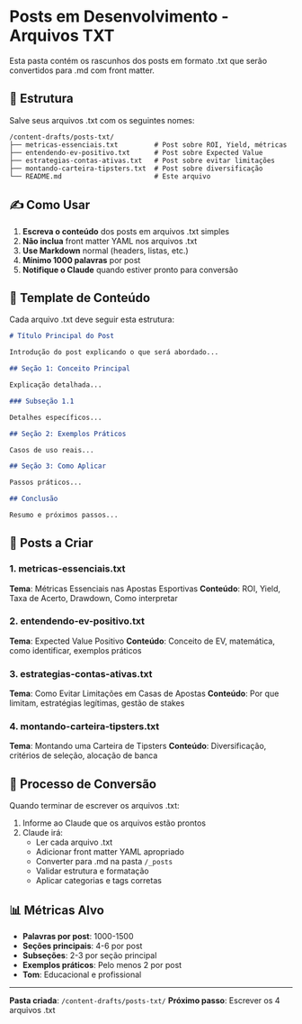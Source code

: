 # Posts em Desenvolvimento - Arquivos TXT

Esta pasta contém os rascunhos dos posts em formato .txt que serão convertidos para .md com front matter.

## 📁 Estrutura

Salve seus arquivos .txt com os seguintes nomes:

```
/content-drafts/posts-txt/
├── metricas-essenciais.txt         # Post sobre ROI, Yield, métricas
├── entendendo-ev-positivo.txt      # Post sobre Expected Value
├── estrategias-contas-ativas.txt   # Post sobre evitar limitações
├── montando-carteira-tipsters.txt  # Post sobre diversificação
└── README.md                       # Este arquivo
```

## ✍️ Como Usar

1. **Escreva o conteúdo** dos posts em arquivos .txt simples
2. **Não inclua** front matter YAML nos arquivos .txt
3. **Use Markdown** normal (headers, listas, etc.)
4. **Mínimo 1000 palavras** por post
5. **Notifique o Claude** quando estiver pronto para conversão

## 📝 Template de Conteúdo

Cada arquivo .txt deve seguir esta estrutura:

```markdown
# Título Principal do Post

Introdução do post explicando o que será abordado...

## Seção 1: Conceito Principal

Explicação detalhada...

### Subseção 1.1

Detalhes específicos...

## Seção 2: Exemplos Práticos

Casos de uso reais...

## Seção 3: Como Aplicar

Passos práticos...

## Conclusão

Resumo e próximos passos...
```

## 🎯 Posts a Criar

### 1. metricas-essenciais.txt
**Tema**: Métricas Essenciais nas Apostas Esportivas
**Conteúdo**: ROI, Yield, Taxa de Acerto, Drawdown, Como interpretar

### 2. entendendo-ev-positivo.txt  
**Tema**: Expected Value Positivo
**Conteúdo**: Conceito de EV, matemática, como identificar, exemplos práticos

### 3. estrategias-contas-ativas.txt
**Tema**: Como Evitar Limitações em Casas de Apostas
**Conteúdo**: Por que limitam, estratégias legítimas, gestão de stakes

### 4. montando-carteira-tipsters.txt
**Tema**: Montando uma Carteira de Tipsters
**Conteúdo**: Diversificação, critérios de seleção, alocação de banca

## 🔄 Processo de Conversão

Quando terminar de escrever os arquivos .txt:

1. Informe ao Claude que os arquivos estão prontos
2. Claude irá:
   - Ler cada arquivo .txt
   - Adicionar front matter YAML apropriado
   - Converter para .md na pasta `/_posts`
   - Validar estrutura e formatação
   - Aplicar categorias e tags corretas

## 📊 Métricas Alvo

- **Palavras por post**: 1000-1500
- **Seções principais**: 4-6 por post  
- **Subseções**: 2-3 por seção principal
- **Exemplos práticos**: Pelo menos 2 por post
- **Tom**: Educacional e profissional

---

**Pasta criada**: `/content-drafts/posts-txt/`
**Próximo passo**: Escrever os 4 arquivos .txt